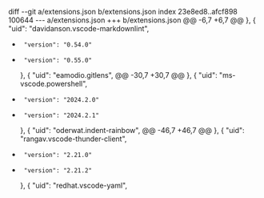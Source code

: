 diff --git a/extensions.json b/extensions.json
index 23e8ed8..afcf898 100644
--- a/extensions.json
+++ b/extensions.json
@@ -6,7 +6,7 @@
     },
     {
       "uid": "davidanson.vscode-markdownlint",
-      "version": "0.54.0"
+      "version": "0.55.0"
     },
     {
       "uid": "eamodio.gitlens",
@@ -30,7 +30,7 @@
     },
     {
       "uid": "ms-vscode.powershell",
-      "version": "2024.2.0"
+      "version": "2024.2.1"
     },
     {
       "uid": "oderwat.indent-rainbow",
@@ -46,7 +46,7 @@
     },
     {
       "uid": "rangav.vscode-thunder-client",
-      "version": "2.21.0"
+      "version": "2.21.2"
     },
     {
       "uid": "redhat.vscode-yaml",
